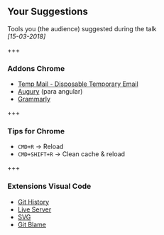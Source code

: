 ## Your Suggestions
Tools you (the audience) suggested during the talk  
_[15-03-2018]_

+++

### Addons Chrome
- [Temp Mail - Disposable Temporary Email](https://chrome.google.com/webstore/detail/temp-mail-disposable-temp/inojafojbhdpnehkhhfjalgjjobnhomj?hl=en)
- [Augury](https://chrome.google.com/webstore/detail/augury/elgalmkoelokbchhkhacckoklkejnhcd?hl=en) (para angular)
- [Grammarly](https://chrome.google.com/webstore/detail/grammarly-for-chrome/kbfnbcaeplbcioakkpcpgfkobkghlhen?hl=en)

+++

### Tips for Chrome

- `CMD+R` -> Reload
- `CMD+SHIFT+R` -> Clean cache & reload

+++

### Extensions Visual Code
- [Git History](https://marketplace.visualstudio.com/items?itemName=donjayamanne.githistory)
- [Live Server](https://marketplace.visualstudio.com/items?itemName=ritwickdey.LiveServer)
- [SVG](https://marketplace.visualstudio.com/items?itemName=cssho.vscode-svgviewer)
- [Git Blame](https://marketplace.visualstudio.com/items?itemName=waderyan.gitblame)